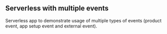 ## Serverless with multiple events

Serverless app to demonstrate usage of multiple types of events (product event, app setup event and external event).
